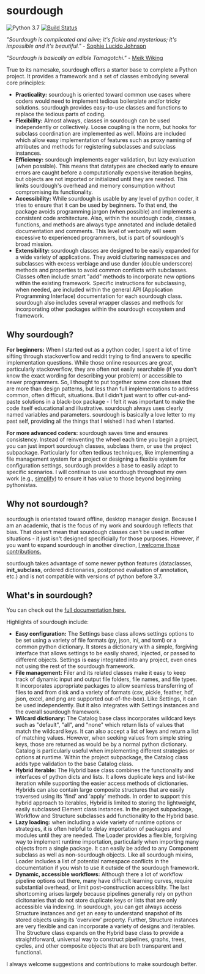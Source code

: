 # sourdough

![Python 3.7](https://img.shields.io/badge/python-3.7-blue.svg)
[![Build Status](https://img.shields.io/travis/with_precedent/sourdough.svg)](https://travis-ci.org/with_precedent/sourdough)

<em>"Sourdough is complicated and alive; it's fickle and mysterious; it's impossible and it's beautiful."</em> - [Sophie Lucido Johnson](https://www.bonappetit.com/story/sourdough-starter-love-letter)

<em>"Sourdough is basically an edible Tamagotchi."</em> - [Meik Wiking](https://us.gozney.com/blogs/academy/how-to-make-a-sourdough-starter)

True to its namesake, sourdough offers a starter base to complete a Python project. It provides a framework and a set of classes embodying several core principles:

* **Practicality:** sourdough is oriented toward common use cases where coders would need to implement tedious boilerplate and/or tricky solutions. sourdough provides easy-to-use classes and functions to replace the tedious parts of coding.
* **Flexibility:** Almost always, classes in sourdough can be used independently or collectively. Loose coupling is the norm, but hooks for subclass coordination are implemented as well. Mixins are included which allow easy implementation of features such as proxy naming of attributes and methods for registering subclasses and subclass instances.
* **Efficiency:** sourdough implements eager validation, but lazy evaluation (when possible). This means that datatypes are checked early to ensure errors are caught before a computationally expensive iteration begins, but objects are not imported or initialized until they are needed. This limits sourdough's overhead and memory consumption without compromising its functionality.
* **Accessibility:** While sourdough is usable by any level of python coder, it tries to ensure that it can be used by beginners. To that end, the package avoids programming jargon (when possible) and implements a consistent code architecture. Also, within the sourdough code, classes, functions, and methods are always type annotated and include detailed documentation and comments. This level of verbosity will seem excessive to experienced programmers, but is part of sourdough's broad mission.
* **Extensibility:** sourdough classes are designed to be easily expanded for a wide variety of applications. They avoid cluttering namespaces and subclasses with excess verbiage and use dunder (double underscore) methods and properties to avoid common conflicts with subclasses. Classes often include smart "add" methods to incorporate new options within the existing framework. Specific instructions for subclassing, when needed, are included within the general API (Application Programming Interface) documentation for each sourdough class. sourdough also includes several wrapper classes and methods for incorporating other packages within the sourdough ecosystem and framework.


## Why sourdough?

**For beginners:** When I started out as a python coder, I spent a lot of time sifting through stackoverflow and reddit trying to find answers to specific implementation questions. While those online resources are great, particularly stackoverflow, they are often not easily searchable (if you don't know the exact wording for describing your problem) or accessible to newer programmers. So, I thought to put together some core classes that are more than design patterns, but less than full implementations to address common, often difficult, situations. But I didn't just want to offer cut-and-paste solutions in a black-box package - I felt it was important to make the code itself educational and illustrative. sourdough always uses clearly named variables and parameters. sourdough is basically a love letter to my past self, providing all the things that I wished I had when I started.

**For more advanced coders:** sourdough saves time and ensures consistency. Instead of reinventing the wheel each time you begin a project, you can just import sourdough classes, subclass them, or use the project subpackage. Particularly for often tedious techniques, like implementing a file management system for a project or designing a flexible system for configuration settings, sourdough provides a base to easily adapt to specific scenarios. I will continue to use sourdough throughout my own work (e.g., [simplify](https://www.github.com/WithPrecedent/simplify)) to ensure it has value to those beyond beginning pythonistas.

## Why not sourdough?

sourdough is orientated toward offline, desktop manager design. Because I am an academic, that is the focus of my work and sourdough reflects that bias. That doesn't mean that sourdough classes can't be used in other situations - it just isn't designed specificially for those purposes. However, if you want to expand sourdough in another direction, [I welcome those contributions.](https://github.com/WithPrecedent/sourdough/contributors_guide.md)

sourdough takes advantage of some newer python features (dataclasses, __init_subclass__, ordered dictionaries, postponed evaluation of annotation, 
etc.) and is not compatible with versions of python before 3.7.

## What's in sourdough?

You can check out the [full documentation here.](https://sourdough.readthedocs.io/en/latest/)

Highlights of sourdough include:

* **Easy configuration:** The Settings base class allows settings options to be set using a variety of file formats (py, json, ini, and toml) or a common python dictionary. It stores a dictionary with a simple, forgiving interface that allows settings to be easily shared, injected, or passed to different objects. Settings is easy integrated into any project, even ones not using the rest of the sourdough framework.
* **File management:** Filer and its related classes make it easy to keep track of dynamic input and output file folders, file names, and file types. It incorporates appropriate packages to allow seamless transferring of files to and from disk and a variety of formats (csv, pickle, feather, hdf, json, excel, and png are supported out-of-the-box). Like Settings, it can be used independently. But it also integrates with Settings instances and the overall sourdough framework.
* **Wilcard dictionary:** The Catalog base class incorporates wildcard keys such as "default", "all", and "none" which return lists of values that match the wildcard keys. It can also accept a list of keys and return a list of matching values. However, when seeking values from simple string keys, those are returned as would be by a normal python dictionary. Catalog is particularly useful when implementing different strategies or options at runtime. Within the project subpackage, the Catalog class adds type validation to the base Catalog class.
* **Hybrid iterable:** The Hybrid base class combines the functionality and interfaces of python dicts and lists. It allows duplicate keys and list-like iteration while supporting the easier access methods of dictionaries. Hybrids can also contain large composite structures that are easily traversed using its 'find' and 'apply' methods. In order to support this hybrid approach to iterables, Hybrid is limited to storing the lightweight, easily subclassed Element class instances. In the project subpackage, Workflow and Structure subclasses add functionality to the Hybrid base.
* **Lazy loading:** when including a wide variety of runtime options or strategies, it is often helpful to delay importation of packages and modules until they are needed. The Loader provides a flexible, forgiving way to implement runtime importation, particularly when importing many objects from a single package. It can easily be added to any Component subclass as well as non-sourdough objects. Like all sourdough mixins, Loader includes a list of potential namespace conflicts in the documentation if you wish to use it outside of the sourdough framework.
* **Dynamic, accessible workflows:** Although there a lot of workflow pipeline options out there, many have difficult learning curves, require substantial overhead, or limit post-construction accessiblity. The last shortcoming arises largely because pipelines generally rely on python dicitonaries that do not store duplicate keys or lists that are only accessible via indexing. In sourdough, you can get always access Structure instances and get an easy to understand snapshot of its stored objects using its 'overview' property. Further, Structure instances are very flexible and can incorporate a variety of designs and iterables. The Structure class expands on the Hybrid base class to provide a straightforward, universal way to construct pipelines, graphs, trees, cycles, and other composite objects that are both transparent and functional.

I always welcome suggestions and contributions to make sourdough better.

